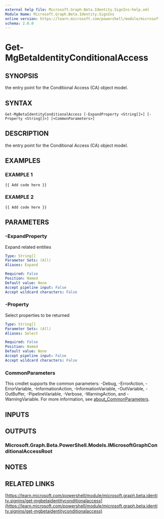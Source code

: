 ```yaml
---
external help file: Microsoft.Graph.Beta.Identity.SignIns-help.xml
Module Name: Microsoft.Graph.Beta.Identity.SignIns
online version: https://learn.microsoft.com/powershell/module/microsoft.graph.beta.identity.signins/get-mgbetaidentityconditionalaccess
schema: 2.0.0
---
```


# Get-MgBetaIdentityConditionalAccess

## SYNOPSIS
the entry point for the Conditional Access (CA) object model.

## SYNTAX

```
Get-MgBetaIdentityConditionalAccess [-ExpandProperty <String[]>] [-Property <String[]>] [<CommonParameters>]
```

## DESCRIPTION
the entry point for the Conditional Access (CA) object model.

## EXAMPLES

### EXAMPLE 1
```
{{ Add code here }}
```

### EXAMPLE 2
```
{{ Add code here }}
```

## PARAMETERS

### -ExpandProperty
Expand related entities

```yaml
Type: String[]
Parameter Sets: (All)
Aliases: Expand

Required: False
Position: Named
Default value: None
Accept pipeline input: False
Accept wildcard characters: False
```

### -Property
Select properties to be returned

```yaml
Type: String[]
Parameter Sets: (All)
Aliases: Select

Required: False
Position: Named
Default value: None
Accept pipeline input: False
Accept wildcard characters: False
```

### CommonParameters
This cmdlet supports the common parameters: -Debug, -ErrorAction, -ErrorVariable, -InformationAction, -InformationVariable, -OutVariable, -OutBuffer, -PipelineVariable, -Verbose, -WarningAction, and -WarningVariable. For more information, see [about_CommonParameters](http://go.microsoft.com/fwlink/?LinkID=113216).

## INPUTS

## OUTPUTS

### Microsoft.Graph.Beta.PowerShell.Models.IMicrosoftGraphConditionalAccessRoot
## NOTES

## RELATED LINKS

[https://learn.microsoft.com/powershell/module/microsoft.graph.beta.identity.signins/get-mgbetaidentityconditionalaccess](https://learn.microsoft.com/powershell/module/microsoft.graph.beta.identity.signins/get-mgbetaidentityconditionalaccess)


